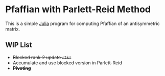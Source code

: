 Pfaffian with Parlett-Reid Method
========

This is a simple [Julia](https://julialang.org) program for computing Pfaffian of an antisymmetric matrix.

## WIP List

- ~~Blocked rank-2 update `r2k!`~~
- ~~Accumulate and use blocked version in Parlett-Reid~~
- ~~**Pivoting**~~
